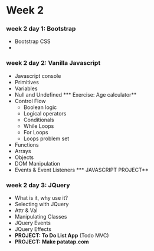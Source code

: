 # Week 2

### week 2 day 1: Bootstrap
* Bootstrap CSS
*


### week 2 day 2: Vanilla Javascript
* Javascript console
* Primitives
* Variables
* Null and Undefined
*** Exercise: Age calculator**
* Control Flow
	* Boolean logic
	* Logical operators
	* Conditionals
	* While Loops
	* For Loops
	* Loops problem set
* Functions
* Arrays
* Objects
* DOM Manipulation
* Events & Event Listeners
*** JAVASCRIPT PROJECT**

### week 2 day 3: JQuery
* What is it, why use it?
* Selecting with JQuery
* Attr & Val
* Manipulating Classes
* JQuery Events
* JQuery Effects
* **PROJECT: To Do List App** (Todo MVC)
* **PROJECT: Make patatap.com**